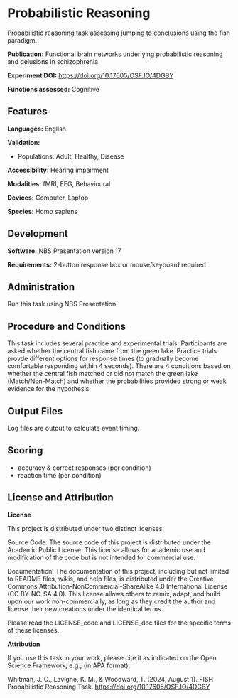 # Probabilistic Reasoning

Probabilistic reasoning task assessing jumping to conclusions using the fish paradigm.

**Publication:** Functional brain networks underlying probabilistic reasoning and delusions in schizophrenia

**Experiment DOI:** https://doi.org/10.17605/OSF.IO/4DGBY

**Functions assessed:** Cognitive

## Features

**Languages:** English

**Validation:**
  
  * Populations: Adult, Healthy, Disease

**Accessibility:** Hearing impairment

**Modalities:** fMRI, EEG, Behavioural

**Devices:** Computer, Laptop

**Species:** Homo sapiens

## Development

**Software:** NBS Presentation version 17

**Requirements:** 2-button response box or mouse/keyboard required

## Administration

Run this task using NBS Presentation.

## Procedure and Conditions

This task includes several practice and experimental trials. Participants are asked whether the central fish came from the green lake. Practice trials provde different options for response times (to gradually become comfortable responding within 4 seconds). There are 4 conditions based on whether the central fish matched or did not match the green lake (Match/Non-Match) and whether the probabilities provided strong or weak evidence for the hypothesis.

## Output Files

Log files are output to calculate event timing.

## Scoring

- accuracy & correct responses (per condition)
- reaction time (per condition)

## License and Attribution

**License**

This project is distributed under two distinct licenses:

Source Code: The source code of this project is distributed under the Academic Public License. This license allows for academic use and modification of the code but is not intended for commercial use.

Documentation: The documentation of this project, including but not limited to README files, wikis, and help files, is distributed under the Creative Commons Attribution-NonCommercial-ShareAlike 4.0 International License (CC BY-NC-SA 4.0). This license allows others to remix, adapt, and build upon our work non-commercially, as long as they credit the author and license their new creations under the identical terms.

Please read the LICENSE_code and LICENSE_doc files for the specific terms of these licenses.

**Attribution**

If you use this task in your work, please cite it as indicated on the Open Science Framework, e.g., (in APA format): 

Whitman, J. C., Lavigne, K. M., & Woodward, T. (2024, August 1). FISH Probabilistic Reasoning Task. https://doi.org/10.17605/OSF.IO/4DGBY

